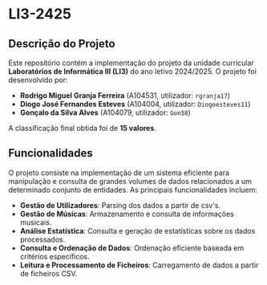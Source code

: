 # LI3-2425

## Descrição do Projeto

Este repositório contém a implementação do projeto da unidade curricular **Laboratórios de Informática III (LI3)** do ano letivo 2024/2025. O projeto foi desenvolvido por:

- **Rodrigo Miguel Granja Ferreira** (A104531, utilizador: `rgranja17`)
- **Diogo José Fernandes Esteves** (A104004, utilizador: `Diogoesteves11`)
- **Gonçalo da Silva Alves** (A104079, utilizador: `Gon58`)

A classificação final obtida foi de **15 valores**.

## Funcionalidades

O projeto consiste na implementação de um sistema eficiente para manipulação e consulta de grandes volumes de dados relacionados a um determinado conjunto de entidades. As principais funcionalidades incluem:

- **Gestão de Utilizadores**: Parsing dos dados a partir de csv's.
- **Gestão de Músicas**: Armazenamento e consulta de informações musicais.
- **Análise Estatística**: Consulta e geração de estatísticas sobre os dados processados.
- **Consulta e Ordenação de Dados**: Ordenação eficiente baseada em critérios específicos.
- **Leitura e Processamento de Ficheiros**: Carregamento de dados a partir de ficheiros CSV.

